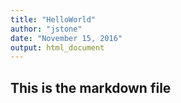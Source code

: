 ```yaml
---
title: "HelloWorld"
author: "jstone"
date: "November 15, 2016"
output: html_document
---
```

## This is the markdown file
